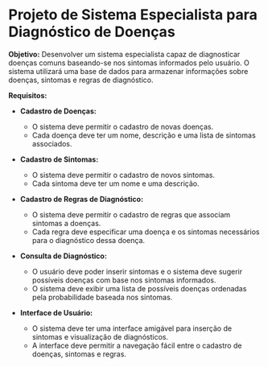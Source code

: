 # Projeto de Sistema Especialista para Diagnóstico de Doenças

**Objetivo:**
Desenvolver um sistema especialista capaz de diagnosticar doenças comuns baseando-se nos sintomas informados pelo usuário. O sistema utilizará uma base de dados para armazenar informações sobre doenças, sintomas e regras de diagnóstico.

**Requisitos:**

- **Cadastro de Doenças:**
   - O sistema deve permitir o cadastro de novas doenças.
   - Cada doença deve ter um nome, descrição e uma lista de sintomas associados.

- **Cadastro de Sintomas:**
   - O sistema deve permitir o cadastro de novos sintomas.
   - Cada sintoma deve ter um nome e uma descrição.

- **Cadastro de Regras de Diagnóstico:**
   - O sistema deve permitir o cadastro de regras que associam sintomas a doenças.
   - Cada regra deve especificar uma doença e os sintomas necessários para o diagnóstico dessa doença.

- **Consulta de Diagnóstico:**
   - O usuário deve poder inserir sintomas e o sistema deve sugerir possíveis doenças com base nos sintomas informados.
   - O sistema deve exibir uma lista de possíveis doenças ordenadas pela probabilidade baseada nos sintomas.

- **Interface de Usuário:**
   - O sistema deve ter uma interface amigável para inserção de sintomas e visualização de diagnósticos.
   - A interface deve permitir a navegação fácil entre o cadastro de doenças, sintomas e regras.
